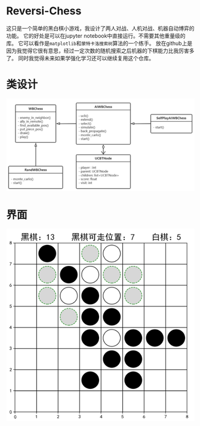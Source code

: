 # Reversi-Chess
这只是一个简单的黑白棋小游戏，我设计了两人对战、人机对战、机器自动博弈的功能。
它的好处是可以在jupyter notebook中直接运行。不需要其他重量级的库。
它可以看作是`matplotlib`和`蒙特卡洛搜索树`算法的一个练手。
放在github上是因为我觉得它很有意思，经过一定次数的随机搜索之后机器的下棋能力比我厉害多了。
同时我觉得未来如果学强化学习还可以继续复用这个仓库。

# 类设计
![类图](./resource/class.png "Shiprock")

# 界面
![界面](./resource/static.png "Shiprock")

